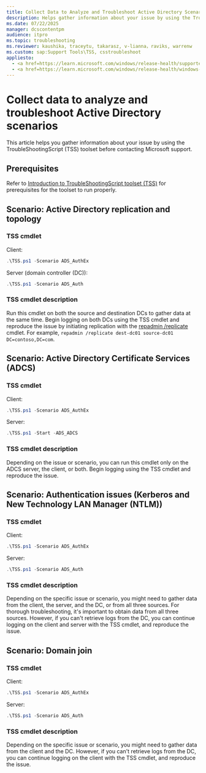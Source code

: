 ```yaml
---
title: Collect Data to Analyze and Troubleshoot Active Directory Scenarios
description: Helps gather information about your issue by using the TroubleShootingScript (TSS) toolset and learn what data to collect based on Active Directory scenarios.
ms.date: 07/22/2025
manager: dcscontentpm
audience: itpro
ms.topic: troubleshooting
ms.reviewer: kaushika, traceytu, takarasz, v-lianna，raviks, warrenw
ms.custom: sap:Support Tools\TSS, csstroubleshoot
appliesto:
  - <a href=https://learn.microsoft.com/windows/release-health/supported-versions-windows-client target=_blank>Supported versions of Windows Client</a>
  - <a href=https://learn.microsoft.com/windows/release-health/windows-server-release-info target=_blank>Supported versions of Windows Server</a>
---
```

# Collect data to analyze and troubleshoot Active Directory scenarios

This article helps you gather information about your issue by using the TroubleShootingScript (TSS) toolset before contacting Microsoft support.

## Prerequisites

Refer to [Introduction to TroubleShootingScript toolset (TSS)](introduction-to-troubleshootingscript-toolset-tss.md#prerequisites) for prerequisites for the toolset to run properly.

## Scenario: Active Directory replication and topology

### TSS cmdlet

Client:

```powershell
.\TSS.ps1 -Scenario ADS_AuthEx
```

Server (domain controller (DC)):

```powershell
.\TSS.ps1 -Scenario ADS_Auth
```

### TSS cmdlet description

Run this cmdlet on both the source and destination DCs to gather data at the same time. Begin logging on both DCs using the TSS cmdlet and reproduce the issue by initiating replication with the [repadmin /replicate](/previous-versions/windows/it-pro/windows-server-2012-r2-and-2012/cc742152(v=ws.11)) cmdlet. For example, `repadmin /replicate dest-dc01 source-dc01 DC=contoso,DC=com`.

## Scenario: Active Directory Certificate Services (ADCS)

### TSS cmdlet

Client:

```powershell
.\TSS.ps1 -Scenario ADS_AuthEx
```

Server:

```powershell
.\TSS.ps1 -Start -ADS_ADCS
```

### TSS cmdlet description

Depending on the issue or scenario, you can run this cmdlet only on the ADCS server, the client, or both. Begin logging using the TSS cmdlet and reproduce the issue.

## Scenario: Authentication issues (Kerberos and New Technology LAN Manager (NTLM))

### TSS cmdlet

Client:

```powershell
.\TSS.ps1 -Scenario ADS_AuthEx
```

Server:

```powershell
.\TSS.ps1 -Scenario ADS_Auth
```

### TSS cmdlet description

Depending on the specific issue or scenario, you might need to gather data from the client, the server, and the DC, or from all three sources. For thorough troubleshooting, it's important to obtain data from all three sources. However, if you can't retrieve logs from the DC, you can continue logging on the client and server with the TSS cmdlet, and reproduce the issue.

## Scenario: Domain join

### TSS cmdlet

Client:

```powershell
.\TSS.ps1 -Scenario ADS_AuthEx
```

Server:

```powershell
.\TSS.ps1 -Scenario ADS_Auth
```

### TSS cmdlet description

Depending on the specific issue or scenario, you might need to gather data from the client and the DC. However, if you can't retrieve logs from the DC, you can continue logging on the client with the TSS cmdlet, and reproduce the issue.
